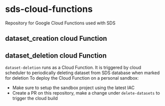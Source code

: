 # sds-cloud-functions

Repository for Google Cloud Functions used with SDS


## dataset_creation cloud Function


## dataset_deletion cloud Function

`dataset-deletion` runs as a Cloud Function. It is triggered by cloud scheduler to periodically deleting dataset from SDS database when marked for deletion
To deploy the Cloud Function on a personal sandbox:

* Make sure to setup the sandbox project using the latest IAC
* Create a PR on this repository, make a change under `delete-datasets` to trigger the cloud build
